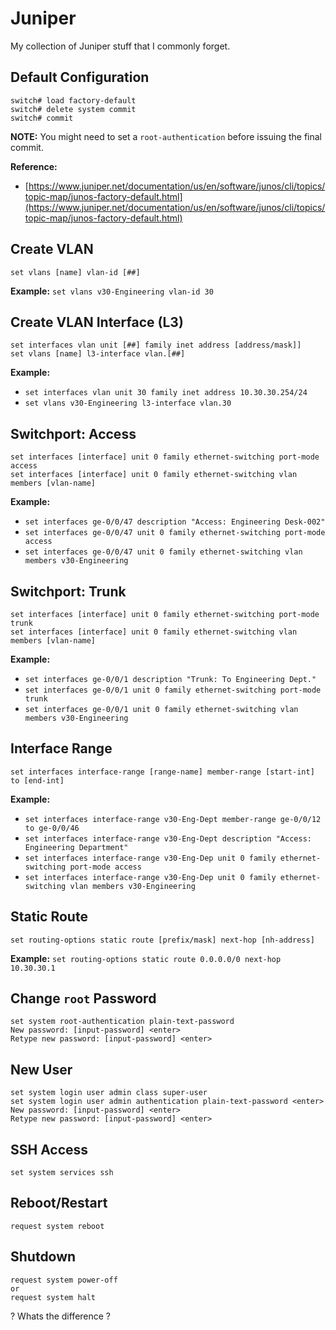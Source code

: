 # Juniper
My collection of Juniper stuff that I commonly forget.

## Default Configuration
```
switch# load factory-default
switch# delete system commit
switch# commit
```
**NOTE:** You might need to set a `root-authentication` before issuing the final commit.

**Reference:** 

- [https://www.juniper.net/documentation/us/en/software/junos/cli/topics/topic-map/junos-factory-default.html](https://www.juniper.net/documentation/us/en/software/junos/cli/topics/topic-map/junos-factory-default.html)


## Create VLAN
```
set vlans [name] vlan-id [##]
```
**Example:** `set vlans v30-Engineering vlan-id 30`


## Create VLAN Interface (L3)
```
set interfaces vlan unit [##] family inet address [address/mask]]
set vlans [name] l3-interface vlan.[##]
```
**Example:** 

- `set interfaces vlan unit 30 family inet address 10.30.30.254/24`
- `set vlans v30-Engineering l3-interface vlan.30`


## Switchport: Access
```
set interfaces [interface] unit 0 family ethernet-switching port-mode access
set interfaces [interface] unit 0 family ethernet-switching vlan members [vlan-name]
```
**Example:**
- `set interfaces ge-0/0/47 description "Access: Engineering Desk-002"`
- `set interfaces ge-0/0/47 unit 0 family ethernet-switching port-mode access`
- `set interfaces ge-0/0/47 unit 0 family ethernet-switching vlan members v30-Engineering`

## Switchport: Trunk
```
set interfaces [interface] unit 0 family ethernet-switching port-mode trunk
set interfaces [interface] unit 0 family ethernet-switching vlan members [vlan-name]
```
**Example:**
- `set interfaces ge-0/0/1 description "Trunk: To Engineering Dept."`
- `set interfaces ge-0/0/1 unit 0 family ethernet-switching port-mode trunk`
- `set interfaces ge-0/0/1 unit 0 family ethernet-switching vlan members v30-Engineering`


## Interface Range
```
set interfaces interface-range [range-name] member-range [start-int] to [end-int]
```
**Example:**
- `set interfaces interface-range v30-Eng-Dept member-range ge-0/0/12 to ge-0/0/46`
- `set interfaces interface-range v30-Eng-Dept description "Access: Engineering Department"`
- `set interfaces interface-range v30-Eng-Dep unit 0 family ethernet-switching port-mode access`
- `set interfaces interface-range v30-Eng-Dep unit 0 family ethernet-switching vlan members v30-Engineering`


## Static Route
```
set routing-options static route [prefix/mask] next-hop [nh-address]
```
**Example:** `set routing-options static route 0.0.0.0/0 next-hop 10.30.30.1`


## Change `root` Password
```
set system root-authentication plain-text-password
New password: [input-password] <enter>
Retype new password: [input-password] <enter>
```


## New User
```
set system login user admin class super-user
set system login user admin authentication plain-text-password <enter>
New password: [input-password] <enter>
Retype new password: [input-password] <enter>
```


## SSH Access
```
set system services ssh
```

## Reboot/Restart
```
request system reboot
```

## Shutdown
```
request system power-off
or
request system halt
```
? Whats the difference ?
